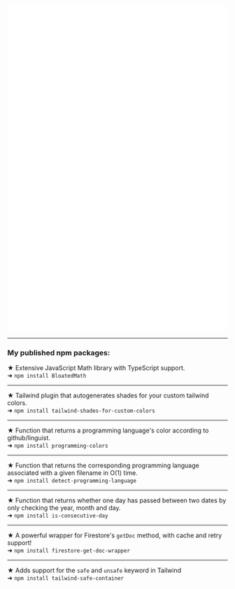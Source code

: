 ![Metrics](/github-metrics.svg)

<!-- [My developerlookup](https://developerlookup.com/LorenzoBloedow) -->
<hr />
<h3>My published npm packages:</h3>

★ Extensive JavaScript Math library with TypeScript support.</br>
➜ `npm install BloatedMath`
<hr />

★ Tailwind plugin that autogenerates shades for your custom tailwind colors.</br>
➜ `npm install tailwind-shades-for-custom-colors`
<hr />

★ Function that returns a programming language's color according to github/linguist.</br>
➜ `npm install programming-colors`
<hr />

★ Function that returns the corresponding programming language associated with a given filename in O(1) time.</br>
➜ `npm install detect-programming-language`
<hr />

★ Function that returns whether one day has passed between two dates by only checking the year, month and day.</br>
➜ `npm install is-consecutive-day`
<hr />

★ A powerful wrapper for Firestore's `getDoc` method, with cache and retry support!</br>
➜ `npm install firestore-get-doc-wrapper`
<hr />

★ Adds support for the `safe` and `unsafe` keyword in Tailwind</br>
➜ `npm install tailwind-safe-container`
